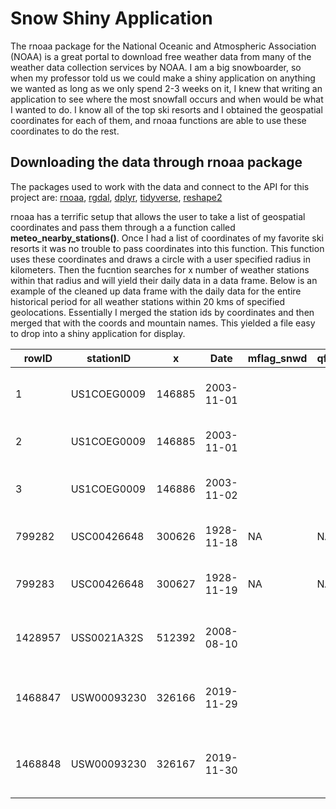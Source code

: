 # Snow Shiny Application

The rnoaa package for the National Oceanic and Atmospheric Association (NOAA) is a great portal to download free weather data from many of the weather data collection services by NOAA.
I am a big snowboarder, so when my professor told us we could make a shiny application on anything we wanted as long as we only spend 2-3 weeks on it, I knew that writing an application to see where the most
snowfall occurs and when would be what I wanted to do. I know all of the top ski resorts and I obtained the geospatial coordinates for each of them, and rnoaa functions are able to use these coordinates to do the rest.

## Downloading the data through rnoaa package

The packages used to work with the data and connect to the API for this project are: [rnoaa](https://docs.ropensci.org/rnoaa/articles/rnoaa.html), [rgdal](https://www.rdocumentation.org/packages/rgdal/versions/1.5-16), [dplyr](https://cran.r-project.org/web/packages/dplyr/index.html), 
[tidyverse](https://www.tidyverse.org), [reshape2](https://cran.r-project.org/web/packages/reshape2/index.html)

rnoaa has a terrific setup that allows the user to take a list of geospatial coordinates and pass them through a a function called **meteo_nearby_stations()**. Once I had a list of coordinates of my favorite ski resorts it was no trouble to pass coordinates into this function. This function uses these coordinates and draws a circle with a user specified radius in kilometers. Then the fucntion searches for x number of weather stations within that radius and will yield their daily data in a data frame. Below is an example of the  cleaned up data frame with the daily data for the entire historical period for all weather stations within 20 kms of specified geolocations. Essentially I merged the station ids by coordinates and then merged that with the coords and mountain names. This yielded a file easy to drop into a shiny application for display.

|rowID|stationID|x|Date|mflag_snwd|qflag_snwd|sflag_snwd|snwd|mflag_snow|qflag_snow|sflag_snow|snow|name_dist|Mountain|name|latitude|longitude|distance|km|dist|Fall|Depth|
|-----|--|---------|----|----------|---------|-----------|----|----------|----------|----------|----|---------|--------|----|--------|---------|--------|--|----|----|-----|
|1|US1COEG0009|146885|2003-11-01| | | |0| | | |0|Beaver Creek, Colorado 7.61 (km)|Beaver Creek, Colorado|VAIL 4.1 WSW|39.618|-106.4295|7.60905163327255|(km)|7.61|2.5|0|
|2|US1COEG0009|146885|2003-11-01| | | |0| | | |0|Vail, Colorado 5.35 (km)|Vail, Colorado|VAIL 4.1 WSW|39.618|-106.4295|5.34582940993183|(km)|5.35|0|0|
|3|US1COEG0009|146886|2003-11-02| | | |0| | | |0|Beaver Creek, Colorado 7.61 (km)|Beaver Creek, Colorado|VAIL 4.1 WSW|39.618|-106.4295|7.60905163327255|(km)|7.61|0|10|
|799282|USC00426648|300626|1928-11-18|NA|NA|0|0| | |6|0|Park City, Utah 2.14 (km)|Park City, Utah|PARK CITY G.C.|40.66|-111.5156|2.14321110201938|(km)|2.14|0|0|
|799283|USC00426648|300627|1928-11-19|NA|NA|0|0| | |6|0|Deer Valley, Utah 4.03 (km)|Deer Valley, Utah|PARK CITY G.C.|40.66|-111.5156|4.02712962300516|(km)|4.03|0|0|
|1428957|USS0021A32S|512392|2008-08-10| | |T|0|NA|NA|0|0|Mount Baker, Washington 11.92 (km)|Mount Baker, Washington|Elbow Lake|48.69|-121.91|11.9205608676175|(km)|11.92|0|5|
|1468847|USW00093230|326166|2019-11-29| | | |0| | | |0|Heavenly, Lake Tahoe, California  6.25 (km)|Heavenly, Lake Tahoe, California |SOUTH LAKE TAHOE AP|38.8983|-119.9947|6.24895331637875|(km)|6.25|0|0|
|1468848|USW00093230|326167|2019-11-30| | | |0| | | |0|Heavenly, Lake Tahoe, California  6.25 (km)|Heavenly, Lake Tahoe, California |SOUTH LAKE TAHOE AP|38.8983|-119.9947|6.24895331637875|(km)|6.25|0|0|





